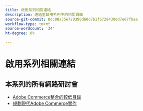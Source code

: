 ```yaml
---
title: 啟用系列相關連結
description: 連結至啟用系列中的相關頁面
source-git-commit: 8dc88a35e720390d60d7b1f6728430dd7e67fbaa
workflow-type: tm+mt
source-wordcount: '34'
ht-degree: 0%

---
```


# 啟用系列相關連結

## 本系列的所有網路研討會

* [Adobe Commerce整合的較低目錄](../enablement-series/lower-total-cost-of-owership-commerce-integrations.md)
* [規劃現代Adobe Commerce實作](../enablement-series/planning-the-modern-adobe-commerce-implementation.md)